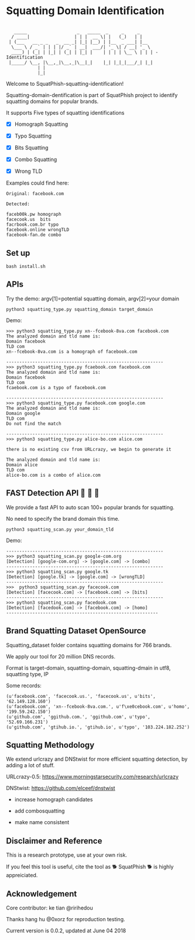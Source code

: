 # Squatting Domain Identification
```

   _____                   _   _____  _     _     _
  / ____|                 | | |  __ \| |   (_)   | |
 | (___   __ _ _   _  __ _| |_| |__) | |__  _ ___| |__
  \___ \ / _` | | | |/ _` | __|  ___/| '_ \| / __| '_ \
  ____) | (_| | |_| | (_| | |_| |    | | | | \__ \ | | | - Identification
 |_____/ \__, |\__,_|\__,_|\__|_|    |_| |_|_|___/_| |_|
            | |
            |_|

```

Welcome to SquatPhish-squatting-identification!

Squatting-domain-dentification is part of SquatPhish project to identify squatting domains for popular brands.

It supports Five types of squatting identifications

- [x] Homograph Squatting
- [x] Typo Squatting
- [x] Bits Squatting
- [x] Combo Squatting
- [x] Wrong TLD


Examples could find here:

```
Original: facebook.com

Detected:

faceb00k.pw homograph
facecook.us  bits
facrbook.com.br typo
facebook.online wrongTLD
facebook-fan.de combo

```

## Set up
```
bash install.sh
```

## APIs

Try the demo:  argv[1]=potential squatting domain, argv[2]=your domain
```
python3 squatting_type.py squatting_domain target_domain
```

Demo:
```
>>> python3 squatting_type.py xn--fcebook-8va.com facebook.com
The analyzed domain and tld name is:
Domain facebook
TLD com
xn--fcebook-8va.com is a homograph of facebook.com

------------------------------------------------------------
>>> python3 squatting_type.py fcaebook.com facebook.com
The analyzed domain and tld name is:
Domain facebook
TLD com
fcaebook.com is a typo of facebook.com

------------------------------------------------------------
>>> python3 squatting_type.py facebook.com google.com
The analyzed domain and tld name is:
Domain google
TLD com
Do not find the match

------------------------------------------------------------
>>> python3 squatting_type.py alice-bo.com alice.com

there is no existing csv from URLcrazy, we begin to generate it

The analyzed domain and tld name is:
Domain alice
TLD com
alice-bo.com is a combo of alice.com

```

## FAST Detection API :rocket: :rocket: :rocket:

We provide a fast API to auto scan 100+ popular brands for squatting.

No need to specify the brand domain this time.

```
python3 squatting_scan.py your_domain_tld
```

Demo:
```
------------------------------------------------------------
>>> python3 squatting_scan.py google-com.org
[Detection] [google-com.org] -> [google.com] -> [combo]
------------------------------------------------------------
>>> python3 squatting_scan.py google.tk
[Detection] [google.tk] -> [google.com] -> [wrongTLD]
------------------------------------------------------------
>>>  python3 squatting_scan.py facecook.com
[Detection] [facecook.com] -> [facebook.com] -> [bits]
------------------------------------------------------------
>>> python3 squatting_scan.py facedook.com
[Detection] [facedook.com] -> [facebook.com] -> [homo]
----------------------------------------------------------

```


## Brand Squatting Dataset OpenSource

Squatting_dataset folder contains squatting domains for 766 brands.

We apply our tool for 20 million DNS records.

Format is target-domain, squatting-domain, squatting-dmain in utf8, squatting type, IP

Some records:
```
(u'facebook.com', 'facecook.us.', 'facecook.us', u'bits', '62.149.128.160')
(u'facebook.com', 'xn--fcebook-8va.com.', u'f\xe0cebook.com', u'homo', '199.59.242.150')
(u'github.com', 'ggithub.com.', 'ggithub.com', u'typo', '52.69.166.231')
(u'github.com', 'gtihub.io.', 'gtihub.io', u'typo', '103.224.182.252')
```


## Squatting Methodology

We extend urlcrazy and DNStwist for more efficient squatting detection, by adding a lot of stuff.

URLcrazy-0.5:  https://www.morningstarsecurity.com/research/urlcrazy

DNStwist: https://github.com/elceef/dnstwist

+ increase homograph candidates

+ add combosquatting

+ make name consistent


## Disclaimer and Reference

This is a research prototype, use at your own risk.

If you feel this tool is useful, cite the tool as :dog2: SquatPhish :dog2: is highly appreiciated.


## Acknowledgement

Core contributor: ke tian @ririhedou

Thanks hang hu @0xorz for reproduction testing.

Current version is 0.0.2, updated at June 04 2018